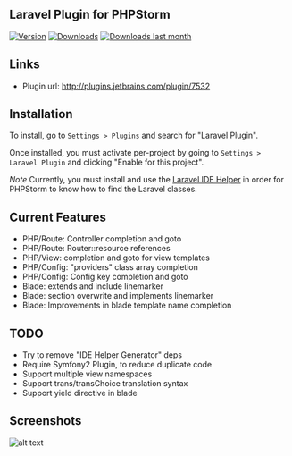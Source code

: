 Laravel Plugin for PHPStorm
-------------
[![Version](http://phpstorm.espend.de/badge/7532/version)](https://plugins.jetbrains.com/plugin/7532)
[![Downloads](http://phpstorm.espend.de/badge/7532/downloads)](https://plugins.jetbrains.com/plugin/7532)
[![Downloads last month](http://phpstorm.espend.de/badge/7532/last-month)](https://plugins.jetbrains.com/plugin/7532)

## Links
 * Plugin url: http://plugins.jetbrains.com/plugin/7532

## Installation

To install,  go to `Settings > Plugins` and search for "Laravel Plugin".

Once installed, you must activate per-project by going to `Settings > Laravel Plugin` and clicking "Enable for this project".

*Note* Currently, you must install and use the [Laravel IDE Helper](https://github.com/barryvdh/laravel-ide-helper) in order for PHPStorm to know how to find the Laravel classes.

## Current Features
 * PHP/Route: Controller completion and goto
 * PHP/Route: Router::resource references
 * PHP/View: completion and goto for view templates
 * PHP/Config: "providers" class array completion
 * PHP/Config: Config key completion and goto
 * Blade: extends and include linemarker
 * Blade: section overwrite and implements linemarker
 * Blade: Improvements in blade template name completion

## TODO
 * Try to remove "IDE Helper Generator" deps
 * Require Symfony2 Plugin, to reduce duplicate code
 * Support multiple view namespaces
 * Support trans/transChoice translation syntax
 * Support yield directive in blade

## Screenshots

![alt text](http://plugins.jetbrains.com/files/7532/screenshot_14670.png)

